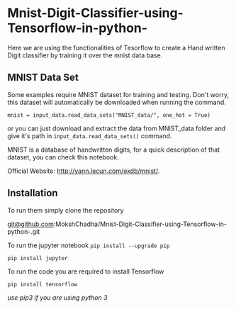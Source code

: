 # Mnist-Digit-Classifier-using-Tensorflow-in-python-
Here we are using the functionalities of Tesorflow to create a Hand written Digit classifier by training it over the mnist data base.

## MNIST Data Set
Some examples require MNIST dataset for training and testing. Don't worry, this dataset will automatically be downloaded when running the command. 

`mnist = input_data.read_data_sets("MNIST_data/", one_hot = True)`

or you can just download and extract the data from MNIST_data folder and give it's path in `input_data.read_data_sets()` command.

MNIST is a database of handwritten digits, for a quick description of that dataset, you can check this notebook.

Official Website: http://yann.lecun.com/exdb/mnist/.

## Installation
To run them simply clone the repository 

git@github.com:MokshChadha/Mnist-Digit-Classifier-using-Tensorflow-in-python-.git

To run the jupyter notebook
`pip install --upgrade pip`

`pip install jupyter`

To run the code you are required to install Tensorflow

`pip install tensorflow`

_use pip3 if you are using python 3_
